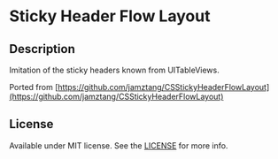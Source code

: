 # Sticky Header Flow Layout

## Description

Imitation of the sticky headers known from UITableViews. 

Ported from [https://github.com/jamztang/CSStickyHeaderFlowLayout](https://github.com/jamztang/CSStickyHeaderFlowLayout)

## License

Available under MIT license. See the [LICENSE](http://opensource.org/licenses/MIT) for more info.
